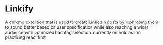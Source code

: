 # Linkify
A chrome extention that is used to create LinkedIn posts by rephrasing them to sound better based on user specification while also reaching a wider audience with optimized hashtag selection.
currently on hold as I'm practicing react first
